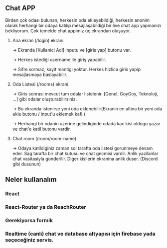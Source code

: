 ## Chat APP


Birden çok odası bulunan, herkesin oda ekleyebildiği, herkesin anonim olarak herhangi bir odaya katılıp mesajlaşabildiği bir live chat app yapmanızı bekliyorum.
Çok temelde chat appimiz üç ekrandan oluşuyor.

1) Ana ekran (/login) ekranı

    -> Ekranda [Kullanici Adi] inputu ve [giris yap] butonu var.

    -> Herkes istediği username ile giriş yapabilir.

    -> Sifre sormaz, kayit mantigi yoktur. Herkes hizlica giris yapip mesajlasmaya baslayabilir.

2) Oda Listesi (/rooms) ekrani

    -> Giris sonrasi mevcut tum odalar listelenir. [Genel, GoyGoy, Teknoloji, ...] gibi odalar oluşturabilirsiniz.

    -> Bu ekranda istenirse yeni oda eklenebilir(Ekranin en altina bir yeni oda ekle butonu / input'u eklemek kafi.)

    -> Herhangi bir odanin uzerine gelindiginde odada kac kisi oldugu yazar ve chat'e katil butonu vardir.

3) Chat room (/room/room-name)

    -> Odaya katildiginiz zaman sol tarafta oda listesi gorunmeye devam eder. Sag tarafta bir chat kutusu ve chat gecmisi vardir. Anlik yazilanlar chat vasitasiyla gonderilir. Diger kisilerin ekranina anlik duser. (Discord gibi dusunun)


## Neler kullanalım
### React
### React-Router ya da ReachRouter
### Gerekiyorsa formik
### Realtime (canlı) chat ve database altyapısı için firebase yada seçeceğiniz servis.



